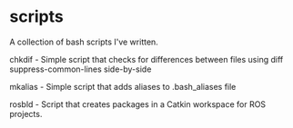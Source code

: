 # scripts
A collection of bash scripts I've written.

chkdif - Simple script that checks for differences between files using diff suppress-common-lines side-by-side

mkalias - Simple script that adds aliases to .bash_aliases file

rosbld - Script that creates packages in a Catkin workspace for ROS projects.
